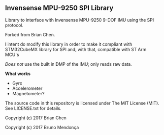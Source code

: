 ## Invensense MPU-9250 SPI Library

Library to interface with Invensense MPU-9250 9-DOF IMU using the SPI protocol. 

Forked from Brian Chen.

I intent do modify this library in order to make it compliant with STM32CubeMX library for SPI and, with that, compatible with ST Arm MCU's

*Does not* use the built in DMP of the IMU; only reads raw data.

**What works**
- Gyro
- Accelerometer
- Magnetometer?

The source code in this repository is licensed under The MIT License (MIT). See LICENSE.txt for details.

Copyright (c) 2017 Brian Chen

Copyright (c) 2017 Bruno Mendonça
